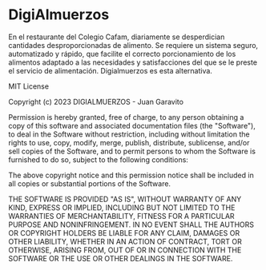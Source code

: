 # DigiAlmuerzos
En el restaurante del Colegio Cafam, diariamente se desperdician cantidades desproporcionadas de alimento. Se requiere un sistema seguro, automatizado y rápido, que facilite el correcto porcionamiento de los alimentos adaptado a las necesidades y satisfacciones del que se le preste el servicio de alimentación. Digialmuerzos es esta alternativa.

MIT License

Copyright (c) 2023 DIGIALMUERZOS - Juan Garavito

Permission is hereby granted, free of charge, to any person obtaining a copy
of this software and associated documentation files (the "Software"), to deal
in the Software without restriction, including without limitation the rights
to use, copy, modify, merge, publish, distribute, sublicense, and/or sell
copies of the Software, and to permit persons to whom the Software is
furnished to do so, subject to the following conditions:

The above copyright notice and this permission notice shall be included in all
copies or substantial portions of the Software.

THE SOFTWARE IS PROVIDED "AS IS", WITHOUT WARRANTY OF ANY KIND, EXPRESS OR
IMPLIED, INCLUDING BUT NOT LIMITED TO THE WARRANTIES OF MERCHANTABILITY,
FITNESS FOR A PARTICULAR PURPOSE AND NONINFRINGEMENT. IN NO EVENT SHALL THE
AUTHORS OR COPYRIGHT HOLDERS BE LIABLE FOR ANY CLAIM, DAMAGES OR OTHER
LIABILITY, WHETHER IN AN ACTION OF CONTRACT, TORT OR OTHERWISE, ARISING FROM,
OUT OF OR IN CONNECTION WITH THE SOFTWARE OR THE USE OR OTHER DEALINGS IN THE
SOFTWARE.
